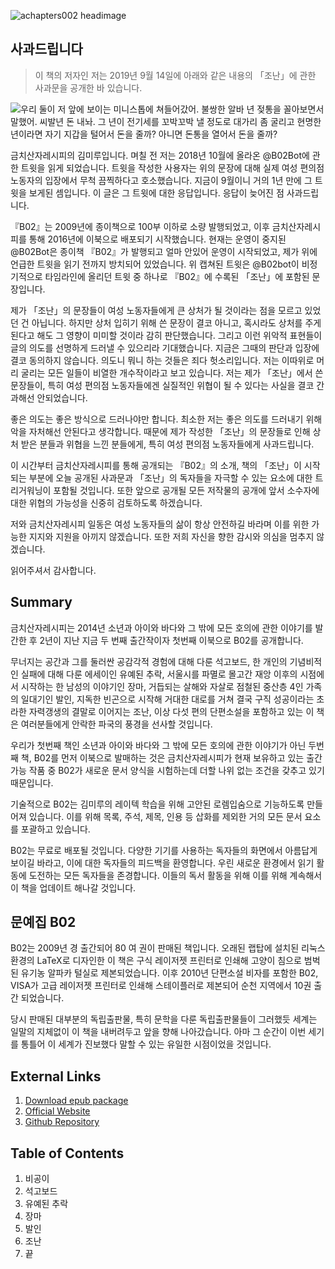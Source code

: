![achapters002 headimage](https://gtsz-rcp.github.io/achapters002-b02/assets/achs002-cover_head.jpg)

## 사과드립니다

> 이 책의 저자인 저는 2019년 9월 14일에 아래와 같은 내용의 「조난」에 관한 사과문을 공개한 바 있습니다.

![우리 둘이 저 앞에 보이는 미니스톱에 쳐들어갔어. 불쌍한 알바 년 젖통을 꼴아보면서 말했어. 씨발년 돈 내놔. 그 년이 전기세를 꼬박꼬박 낼 정도로 대가리 좀 굴리고 현명한 년이라면 자기 지갑을 털어서 돈을 줄까? 아니면 돈통을 열어서 돈을 줄까?](https://gtszrcp.s3.ap-northeast-2.amazonaws.com/DpkFV3DU8AMfEGP.jpg)

금치산자레시피의 김미루입니다. 며칠 전 저는 2018년 10월에 올라온 @B02Bot에 관한 트윗을 읽게 되었습니다. 트윗을 작성한 사용자는 위의 문장에 대해 실제 여성 편의점 노동자의 입장에서 무척 끔찍하다고 호소했습니다. 지금이 9월이니 거의 1년 만에 그 트윗을 보게된 셈입니다. 이 글은 그 트윗에 대한 응답입니다. 응답이 늦어진 점 사과드립니다.

『B02』는 2009년에 종이책으로 100부 이하로 소량 발행되었고, 이후 금치산자레시피를 통해 2016년에 이북으로 배포되기 시작했습니다. 현재는 운영이 중지된 @B02Bot은 종이책 『B02』가 발행되고 얼마 안있어 운영이 시작되었고, 제가 위에 언급한 트윗을 읽기 전까지 방치되어 있었습니다. 위 캡쳐된 트윗은 @B02bot이 비정기적으로 타임라인에 올리던 트윗 중 하나로 『B02』에 수록된 「조난」에 포함된 문장입니다. 

제가 「조난」의 문장들이 여성 노동자들에게 큰 상처가 될 것이라는 점을 모르고 있었던 건 아닙니다. 하지만 상처 입히기 위해 쓴 문장이 결코 아니고, 혹시라도 상처를 주게 된다고 해도 그 영향이 미미할 것이라 감히 판단했습니다. 그리고 이런 위악적 표현들이 글의 의도를 선명하게 드러낼 수 있으리라 기대했습니다. 지금은 그때의 판단과 입장에 결코 동의하지 않습니다. 의도니 뭐니 하는 것들은 죄다 헛소리입니다. 저는 이따위로 머리 굴리는 모든 일들이 비열한 개수작이라고 보고 있습니다. 저는 제가 「조난」에서 쓴 문장들이, 특히 여성 편의점 노동자들에겐 실질적인 위협이 될 수 있다는 사실을 결코 간과해선 안되었습니다.

좋은 의도는 좋은 방식으로 드러나야만 합니다. 최소한 저는 좋은 의도를 드러내기 위해 악을 자처해선 안된다고 생각합니다. 때문에 제가 작성한 「조난」의 문장들로 인해 상처 받은 분들과 위협을 느낀 분들에게, 특히 여성 편의점 노동자들에게 사과드립니다.

이 시간부터 금치산자레시피를 통해 공개되는 『B02』의 소개, 책의 「조난」이 시작되는 부분에 오늘 공개된 사과문과 「조난」의 독자들을 자극할 수 있는 요소에 대한 트리거워닝이 포함될 것입니다. 또한 앞으로 공개될 모든 저작물의 공개에 앞서 소수자에 대한 위협의 가능성을 신중히 검토하도록 하겠습니다.

저와 금치산자레시피 일동은 여성 노동자들의 삶이 항상 안전하길 바라며 이를 위한 가능한 지지와 지원을 아끼지 않겠습니다. 또한 저희 자신을 향한 감시와 의심을 멈추지 않겠습니다.

읽어주셔서 감사합니다.

## Summary

금치산자레시피는 2014년 소년과 아이와 바다와 그 밖에 모든 호의에 관한 이야기를 발간한 후 2년이 지난 지금 두 번째 출간작이자 첫번째 이북으로 B02를 공개합니다.

무너지는 공간과 그를 둘러싼 공감각적 경험에 대해 다룬 석고보드, 한 개인의 기념비적인 실패에 대해 다룬 에세이인 유예된 추락, 서울시를 파멸로 몰고간 재앙 이후의 시점에서 시작하는 한 남성의 이야기인 장마, 거듭되는 살해와 자살로 점철된 중산층 4인 가족의 일대기인 발인, 지독한 빈곤으로 시작해 거대한 대로를 거쳐 결국 구직 성공이라는 초라한 자력갱생의 결말로 이어지는 조난, 이상 다섯 편의 단편소설을 포함하고 있는 이 책은 여러분들에게 안락한 파국의 풍경을 선사할 것입니다.

우리가 첫번째 책인 소년과 아이와 바다와 그 밖에 모든 호의에 관한 이야기가 아닌 두번째 책, B02를 먼저 이북으로 발매하는 것은 금치산자레시피가 현재 보유하고 있는 출간 가능 작품 중 B02가 새로운 문서 양식을 시험하는데 더할 나위 없는 조건을 갖추고 있기 때문입니다.

기술적으로 B02는 김미루의 레이텍 학습을 위해 고안된 로렘입숨으로 기능하도록 만들어져 있습니다. 이를 위해 목록, 주석, 제목, 인용 등 삽화를 제외한 거의 모든 문서 요소를 포괄하고 있습니다.

B02는 무료로 배포될 것입니다. 다양한 기기를 사용하는 독자들의 화면에서 아름답게 보이길 바라고, 이에 대한 독자들의 피드백을 환영합니다. 우린 새로운 환경에서 읽기 활동에 도전하는 모든 독자들을 존경합니다. 이들의 독서 활동을 위해 이를 위해 계속해서 이 책을 업데이트 해나갈 것입니다.

## 문예집 B02

B02는 2009년 경 출간되어 80 여 권이 판매된 책입니다. 오래된 랩탑에 설치된 리눅스환경의 LaTeX로 디자인한 이 책은 구식 레이저젯 프린터로 인쇄해 고양이 침으로 범벅된 유기농 알파카 털실로 제본되었습니다. 이후 2010년 단편소설 비자를 포함한 B02, VISA가 고급 레이저젯 프린터로 인쇄해 스테이플러로 제본되어 순천 지역에서 10권 출간 되었습니다.

당시 판매된 대부분의 독립출판물, 특히 문학을 다룬 독립출판물들이 그러했듯 세계는 일말의 지체없이 이 책을 내버려두고 앞을 향해 나아갔습니다. 아마 그 순간이 이번 세기를 통틀어 이 세계가 진보했다 말할 수 있는 유일한 시점이었을 것입니다.

## External Links
1. [Download epub package](https://github.com/gtsz-rcp/achapters002-b02/raw/master/achapters002-B02.epub)
1. [Official Website](https://gtsz-rcp.github.io/achapters002-b02/)
2. [Github Repository](https://github.com/gtsz-rcp/achapters002-b02)

## Table of Contents
1. 비공이
1. 석고보드
2. 유예된 추락
3. 장마
4. 발인
5. 조난
6. 끝
